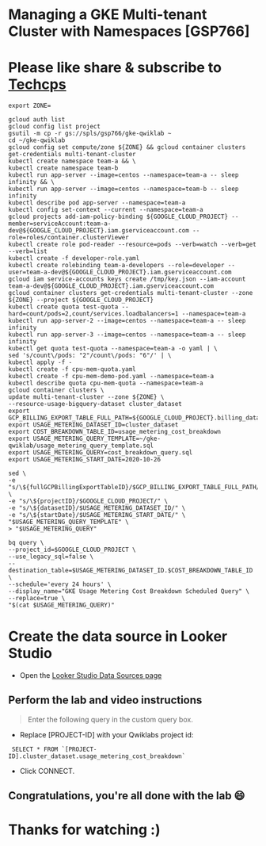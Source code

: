 
# Managing a GKE Multi-tenant Cluster with Namespaces [GSP766]

# Please like share & subscribe to [Techcps](https://www.youtube.com/@techcps)

```
export ZONE=
```
```
gcloud auth list
gcloud config list project
gsutil -m cp -r gs://spls/gsp766/gke-qwiklab ~
cd ~/gke-qwiklab
gcloud config set compute/zone ${ZONE} && gcloud container clusters get-credentials multi-tenant-cluster
kubectl create namespace team-a && \
kubectl create namespace team-b
kubectl run app-server --image=centos --namespace=team-a -- sleep infinity && \
kubectl run app-server --image=centos --namespace=team-b -- sleep infinity
kubectl describe pod app-server --namespace=team-a
kubectl config set-context --current --namespace=team-a
gcloud projects add-iam-policy-binding ${GOOGLE_CLOUD_PROJECT} --member=serviceAccount:team-a-dev@${GOOGLE_CLOUD_PROJECT}.iam.gserviceaccount.com --role=roles/container.clusterViewer
kubectl create role pod-reader --resource=pods --verb=watch --verb=get --verb=list
kubectl create -f developer-role.yaml
kubectl create rolebinding team-a-developers --role=developer --user=team-a-dev@${GOOGLE_CLOUD_PROJECT}.iam.gserviceaccount.com
gcloud iam service-accounts keys create /tmp/key.json --iam-account team-a-dev@${GOOGLE_CLOUD_PROJECT}.iam.gserviceaccount.com
gcloud container clusters get-credentials multi-tenant-cluster --zone ${ZONE} --project ${GOOGLE_CLOUD_PROJECT}
kubectl create quota test-quota --hard=count/pods=2,count/services.loadbalancers=1 --namespace=team-a
kubectl run app-server-2 --image=centos --namespace=team-a -- sleep infinity
kubectl run app-server-3 --image=centos --namespace=team-a -- sleep infinity
kubectl get quota test-quota --namespace=team-a -o yaml | \
sed 's/count\/pods: "2"/count\/pods: "6"/' | \
kubectl apply -f -
kubectl create -f cpu-mem-quota.yaml
kubectl create -f cpu-mem-demo-pod.yaml --namespace=team-a
kubectl describe quota cpu-mem-quota --namespace=team-a
gcloud container clusters \
update multi-tenant-cluster --zone ${ZONE} \
--resource-usage-bigquery-dataset cluster_dataset
export GCP_BILLING_EXPORT_TABLE_FULL_PATH=${GOOGLE_CLOUD_PROJECT}.billing_dataset.gcp_billing_export_v1_xxxx
export USAGE_METERING_DATASET_ID=cluster_dataset
export COST_BREAKDOWN_TABLE_ID=usage_metering_cost_breakdown
export USAGE_METERING_QUERY_TEMPLATE=~/gke-qwiklab/usage_metering_query_template.sql
export USAGE_METERING_QUERY=cost_breakdown_query.sql
export USAGE_METERING_START_DATE=2020-10-26

sed \
-e "s/\${fullGCPBillingExportTableID}/$GCP_BILLING_EXPORT_TABLE_FULL_PATH/" \
-e "s/\${projectID}/$GOOGLE_CLOUD_PROJECT/" \
-e "s/\${datasetID}/$USAGE_METERING_DATASET_ID/" \
-e "s/\${startDate}/$USAGE_METERING_START_DATE/" \
"$USAGE_METERING_QUERY_TEMPLATE" \
> "$USAGE_METERING_QUERY"

bq query \
--project_id=$GOOGLE_CLOUD_PROJECT \
--use_legacy_sql=false \
--destination_table=$USAGE_METERING_DATASET_ID.$COST_BREAKDOWN_TABLE_ID \
--schedule='every 24 hours' \
--display_name="GKE Usage Metering Cost Breakdown Scheduled Query" \
--replace=true \
"$(cat $USAGE_METERING_QUERY)"
```

# Create the data source in Looker Studio

* Open the [Looker Studio Data Sources page](https://lookerstudio.google.com/overview)

## Perform the lab and video instructions

> Enter the following query in the custom query box.

* Replace [PROJECT-ID] with your Qwiklabs project id:

```
 SELECT * FROM `[PROJECT-ID].cluster_dataset.usage_metering_cost_breakdown`
``` 
* Click CONNECT.


## Congratulations, you're all done with the lab 😄

# Thanks for watching :)
